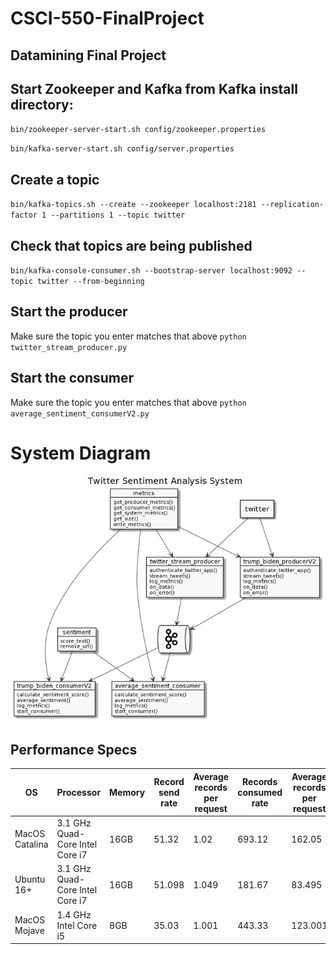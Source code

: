 # CSCI-550-FinalProject
## Datamining Final Project

## Start Zookeeper and Kafka from Kafka install directory:
`bin/zookeeper-server-start.sh config/zookeeper.properties`

`bin/kafka-server-start.sh config/server.properties`

## Create a topic
`bin/kafka-topics.sh --create --zookeeper localhost:2181 --replication-factor 1 --partitions 1 --topic twitter`

## Check that topics are being published
`bin/kafka-console-consumer.sh --bootstrap-server localhost:9092 --topic twitter --from-beginning`

## Start the producer
Make sure the topic you enter matches that above
`python twitter_stream_producer.py`

## Start the consumer
Make sure the topic you enter matches that above
`python average_sentiment_consumerV2.py`

# System Diagram
![image](system.png)


## Performance Specs
| OS             | Processor                       | Memory | Record send rate | Average records per request | Records consumed rate | Average records per request |
| -------------- | ------------------------------- | ------ | ---------------- | --------------------------- | --------------------- | --------------------------- |
| MacOS Catalina | 3.1 GHz Quad-Core Intel Core i7 | 16GB   | 51.32            | 1.02                        | 693.12                | 162.05                      |
| Ubuntu 16+     | 3.1 GHz Quad-Core Intel Core i7 | 16GB   | 51.098           | 1.049                       | 181.67                | 83.495                      |
| MacOS Mojave   | 1.4 GHz Intel Core i5           | 8GB    | 35.03            | 1.001                       | 443.33                | 123.001                     |